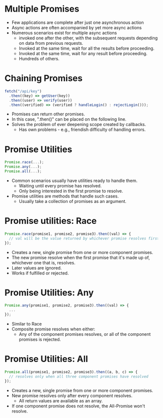 # Multiple Promises

- Few applications are complete after just one asynchronous action
- Async actions are often accompanied by yet more async actions
- Numerous scenarios exist for multiple async actions
  - invoked one after the other, with the subsequent requests depending on data from previous requests.
  - Invoked at the same time, wait for all the results before proceeding.
  - Invoked at the same time, wait for any result before proceeding.
  - Hundreds of others.

# Chaining Promises

```js
fetch("/api/key")
  .then((key) => getUser(key))
  .then((user) => verify(user))
  .then((verified) => (verified ? handleLogin() : rejectLogin()));
```

- Promises can return other promises.
- In this case, ".then()" can be placed on the following line.
- Solves the problem of ever deepening scope created by callbacks.
  - Has own problems - e.g., friendish difficulty of handling errors.

# Promise Utilities

```js
Promise.race(...);
Promise.any(...);
Promise.all(...);
```

- Common scenarios usually have utilities ready to handle them.
  - Waiting until every promise has resolved.
  - Only being interested in the first promise to resolve.
- Promise utilities are methods that handle such cases.
  - Usually take a collection of promises as an argument.

# Promise utilities: Race

```js
Promise.race(promise1, promise2, promise3).then((val) => {
  // val will be the value returned by whichever promise resolves first
});
```

- Creates a new, single promise from one or more component promises.
- The new promise resolve when the first promise that it's made up of, whichever one that is, resolves.
- Later values are ignored.
- Works if fulfilled or rejected.

# Promise Utilities: Any

```js
Promise.any(promise1, promise2, promise3).then((val) => {
  ...
});
```

- Similar to Race
- Composite promise resolves when either:
  - Any of the component promises resolves, or all of the component promises is rejected.

# Promise Utilities: All

```js
Promise.all(promise1, promise2, promise3).then((a, b, c) => {
  // resolves only when all three component promises have resolved
});
```

- Creates a new, single promise from one or more component promises.
- New promise resolves only after every component resolves.
  - All return values are available as an array.
- If one component promise does not resolve, the All-Promise won't resolve.
